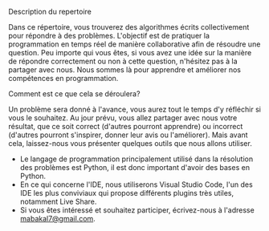 Description du repertoire

Dans ce répertoire, vous trouverez des algorithmes écrits collectivement pour répondre à des problèmes. L'objectif est de pratiquer la programmation en temps réel de manière collaborative afin de résoudre une question. Peu importe qui vous êtes, si vous avez une idée sur la manière de répondre correctement ou non à cette question, n'hésitez pas à la partager avec nous. Nous sommes là pour apprendre et améliorer nos compétences en programmation.

Comment est ce que cela se déroulera?

Un problème sera donné à l'avance, vous aurez tout le temps d'y réfléchir si vous le souhaitez. Au jour prévu, vous allez partager avec nous votre résultat, que ce soit correct (d'autres pourront apprendre) ou incorrect (d'autres pourront s'inspirer, donner leur avis ou l'améliorer). Mais avant cela, laissez-nous vous présenter quelques outils que nous allons utiliser.

* Le langage de programmation principalement utilisé dans la résolution des problèmes est Python, il est donc important d'avoir des bases en Python.
* En ce qui concerne l'IDE, nous utiliserons Visual Studio Code, l'un des IDE les plus conviviaux qui propose différents plugins très utiles, notamment Live Share.
* Si vous êtes intéressé et souhaitez participer, écrivez-nous à l'adresse mabakal7@gmail.com.
